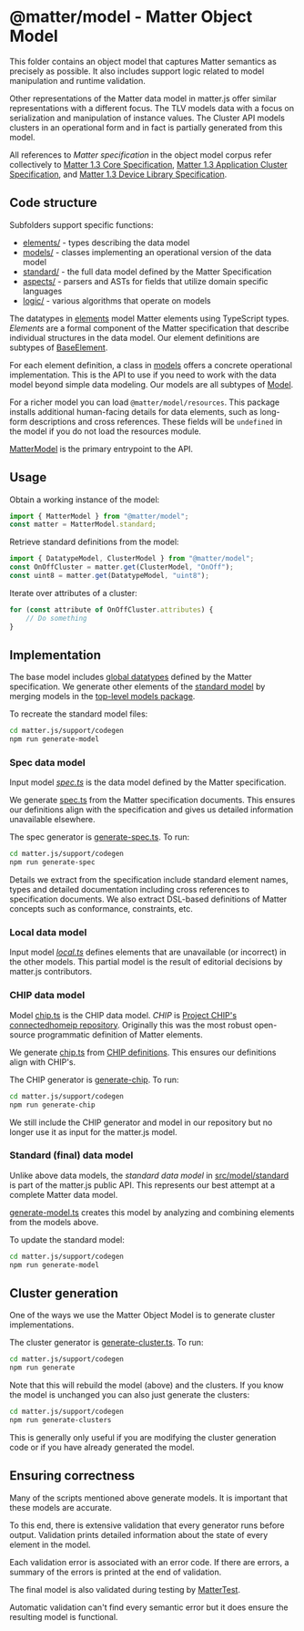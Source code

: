 # @matter/model - Matter Object Model

This folder contains an object model that captures Matter semantics as precisely as possible. It also includes support
logic related to model manipulation and runtime validation.

Other representations of the Matter data model in matter.js offer similar representations with a different focus. The
TLV models data with a focus on serialization and manipulation of instance values. The Cluster API models clusters in
an operational form and in fact is partially generated from this model.

All references to _Matter specification_ in the object model corpus refer collectively to [Matter 1.3 Core
Specification](https://csa-iot.org/developer-resource/specifications-download-request/), [Matter 1.3 Application Cluster
Specification](https://csa-iot.org/developer-resource/specifications-download-request/), and [Matter 1.3 Device Library
Specification](https://csa-iot.org/developer-resource/specifications-download-request/).

## Code structure

Subfolders support specific functions:

-   [elements/](src/elements) - types describing the data model
-   [models/](src/models) - classes implementing an operational version of the data model
-   [standard/](src/standard) - the full data model defined by the Matter Specification
-   [aspects/](src/aspects) - parsers and ASTs for fields that utilize domain specific languages
-   [logic/](src/logic) - various algorithms that operate on models

The datatypes in [elements](src/elements) model Matter elements using TypeScript types. _Elements_ are a formal
component of the Matter specification that describe individual structures in the data model. Our element definitions are
subtypes of [BaseElement](src/elements/BaseElement.ts).

For each element definition, a class in [models](src/models) offers a concrete operational implementation. This is the
API to use if you need to work with the data model beyond simple data modeling. Our models are all subtypes of
[Model](src/models/Model.ts).

For a richer model you can load `@matter/model/resources`.  This package installs additional human-facing details for
data elements, such as long-form descriptions and cross references.  These fields will be `undefined` in the model if
you do not load the resources module.

[MatterModel](src/models/MatterModel.ts) is the primary entrypoint to the API.

## Usage

Obtain a working instance of the model:

```ts
import { MatterModel } from "@matter/model";
const matter = MatterModel.standard;
```

Retrieve standard definitions from the model:

```ts
import { DatatypeModel, ClusterModel } from "@matter/model";
const OnOffCluster = matter.get(ClusterModel, "OnOff");
const uint8 = matter.get(DatatypeModel, "uint8");
```

Iterate over attributes of a cluster:

```ts
for (const attribute of OnOffCluster.attributes) {
    // Do something
}
```

## Implementation

The base model includes [global datatypes](src/models/Globals.ts) defined by the Matter specification. We generate other
elements of the [standard model](src/standard/MatterDefinition.ts) by merging models in the
[top-level models package](../../support/models/README.md).

To recreate the standard model files:

```sh
cd matter.js/support/codegen
npm run generate-model
```

### Spec data model

Input model _[spec.ts](../../support/models/src/v1.4.1/spec.ts)_ is the data model defined by the Matter specification.

We generate [spec.ts](../../support/models/src/v1.4.1/spec.ts) from the Matter specification documents. This ensures our
definitions align with the specification and gives us detailed information unavailable elsewhere.

The spec generator is [generate-spec.ts](../../support/codegen/src/generate-spec.ts).
To run:

```sh
cd matter.js/support/codegen
npm run generate-spec
```

Details we extract from the specification include standard element names, types and detailed documentation including
cross references to specification documents. We also extract DSL-based definitions of Matter concepts such as
conformance, constraints, etc.

### Local data model

Input model _[local.ts](../../support/models/src/local.ts)_ defines elements that are unavailable (or incorrect) in the
other models. This partial model is the result of editorial decisions by matter.js contributors.

### CHIP data model

Model [chip.ts](../../support/models/src/v1.1/chip.ts) is the CHIP data model. _CHIP_ is [Project CHIP's connectedhomeip
repository](https://github.com/project-chip/connectedhomeip/). Originally this was the most robust
open-source programmatic definition of Matter elements.

We generate [chip.ts](../../support/models/src/v1.1/chip.ts) from
[CHIP definitions](https://github.com/project-chip/connectedhomeip/tree/master/src/app/zap-templates/zcl/data-model). This
ensures our definitions align with CHIP's.

The CHIP generator is [generate-chip](../../support/codegen/src/generate-chip.ts). To run:

```sh
cd matter.js/support/codegen
npm run generate-chip
```
We still include the CHIP generator and model in our repository but no longer use it as input for the matter.js model.

### Standard (final) data model

Unlike above data models, the _standard data model_ in [src/model/standard](./src/standard) is part of the matter.js public
API. This represents our best attempt at a complete Matter data model.

[generate-model.ts](../../support/codegen/src/generate-model.ts) creates this model by analyzing and combining elements from
the models above.

To update the standard model:

```sh
cd matter.js/support/codegen
npm run generate-model
```

## Cluster generation

One of the ways we use the Matter Object Model is to generate cluster
implementations.

The cluster generator is [generate-cluster.ts](../../support/codegen/src/generate-clusters.ts).
To run:

```sh
cd matter.js/support/codegen
npm run generate
```

Note that this will rebuild the model (above) and the clusters. If you know the model is unchanged you can also just
generate the clusters:

```sh
cd matter.js/support/codegen
npm run generate-clusters
```

This is generally only useful if you are modifying the cluster generation code or if you have already generated the
model.

## Ensuring correctness

Many of the scripts mentioned above generate models. It is important that these models are accurate.

To this end, there is extensive validation that every generator runs before output. Validation prints detailed
information about the state of every element in the model.

Each validation error is associated with an error code. If there are errors, a summary of the errors is printed at the
end of validation.

The final model is also validated during testing by [MatterTest](test/MatterTest.ts).

Automatic validation can't find every semantic error but it does ensure the resulting model is functional.
